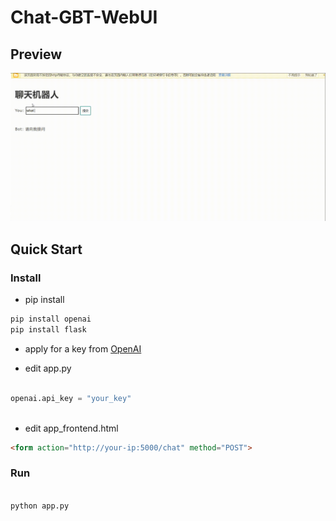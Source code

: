 # Chat-GBT-WebUI

## Preview

![](./demo.gif)

## Quick Start

### Install

* pip install

```bash
pip install openai
pip install flask
```

* apply for a key from [OpenAI](https://beta.openai.com/)

* edit app.py

```python

openai.api_key = "your_key"
    
```

* edit app_frontend.html

```html
<form action="http://your-ip:5000/chat" method="POST">
```

### Run

```bash

python app.py

``` 